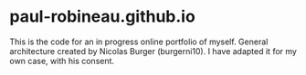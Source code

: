 # paul-robineau.github.io

This is the code for an in progress online portfolio of myself. 
General architecture created by Nicolas Burger (burgerni10).
I have adapted it for my own case, with his consent. 
